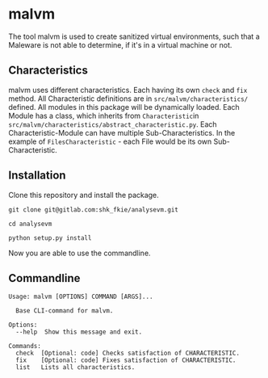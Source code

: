 # malvm

The tool malvm is used to create sanitized virtual environments, such that a
Maleware is not able to determine, if it's in a virtual machine or not.

## Characteristics

malvm uses different characteristics. Each having its own `check` and `fix` method.
All Characteristic definitions are in `src/malvm/characteristics/` defined.
All modules in this package will be dynamically loaded.
Each Module has a class, which inherits from `Characteristic`in 
`src/malvm/characteristics/abstract_characteristic.py`.
Each Characteristic-Module can have multiple Sub-Characteristics.
In the example of `FilesCharacteristic` - each File would be its own
Sub-Characteristic.

## Installation

Clone this repository and install the package.

```shell
git clone git@gitlab.com:shk_fkie/analysevm.git

cd analysevm

python setup.py install

```

Now you are able to use the commandline.

## Commandline

```shell
Usage: malvm [OPTIONS] COMMAND [ARGS]...

  Base CLI-command for malvm.

Options:
  --help  Show this message and exit.

Commands:
  check  [Optional: code] Checks satisfaction of CHARACTERISTIC.
  fix    [Optional: code] Fixes satisfaction of CHARACTERISTIC.
  list   Lists all characteristics.
```